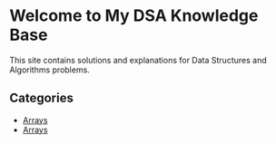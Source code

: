 # Welcome to My DSA Knowledge Base

This site contains solutions and explanations for Data Structures and Algorithms problems.

## Categories
- [Arrays](arrays/first.md)
- [Arrays](arrays/Array_1_SecondLargest.md)